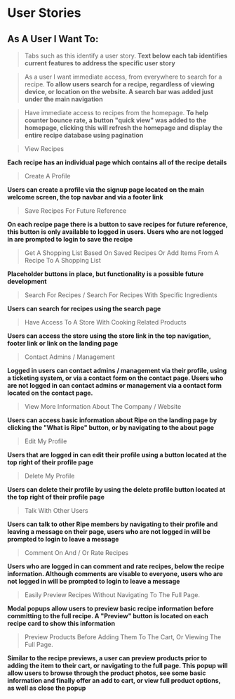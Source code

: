 # User Stories

## As A User I Want To:
> Tabs such as this identify a user story.
**Text below each tab identifies current features to address the specific user story**

> As a user I want immediate access, from everywhere to search for a recipe.
**To allow users search for a recipe, regardless of viewing device, or location on the website. A search bar was added just under the main navigation**

> Have immediate access to recipes from the homepage.
**To help counter bounce rate, a button "quick view" was added to the homepage, clicking this will refresh the homepage and display the entire recipe database using pagination**

> View Recipes

**Each recipe has an individual page which contains all of the recipe details**

> Create A Profile

**Users can create a profile via the signup page located on the main welcome screen, the top navbar and via a footer link**

> Save Recipes For Future Reference

**On each recipe page there is a button to save recipes for future reference, this button is only available to logged in users. Users who are not logged in are prompted to login to save the recipe**

> Get A Shopping List Based On Saved Recipes Or Add Items From A Recipe To A Shopping List

**Placeholder buttons in place, but functionality is a possible future development**

> Search For Recipes / Search For Recipes With Specific Ingredients

**Users can search for recipes using the search page**

> Have Access To A Store With Cooking Related Products

**Users can access the store using the store link in the top navigation, footer link or link on the landing page**

> Contact Admins / Management

**Logged in users can contact admins / management via their profile, using a ticketing system, or via a contact form on the contact page. Users who are not logged in can contact admins or management via a contact form located on the contact page.**

> View More Information About The Company / Website

**Users can access basic information about Ripe on the landing page by clicking the "What is Ripe" button, or by navigating to the about page**

> Edit My Profile 

**Users that are logged in can edit their profile using a button located at the top right of their profile page**

> Delete My Profile

**Users can delete their profile by using the delete profile button located at the top right of their profile page**

> Talk With Other Users

**Users can talk to other Ripe members by navigating to their profile and leaving a message on their page, users who are not logged in will be prompted to login to leave a message**

> Comment On And / Or Rate Recipes

**Users who are logged in can comment and rate recipes, below the recipe information. Although comments are visable to everyone, users who are not logged in will be prompted to login to leave a message**

> Easily Preview Recipes Without Navigating To The Full Page.

**Modal popups allow users to preview basic recipe information before committing to the full recipe. A "Preview" button is located on each recipe card to show this information**

> Preview Products Before Adding Them To The Cart, Or Viewing The Full Page.

**Similar to the recipe previews, a user can preview products prior to adding the item to their cart, or navigating to the full page. This popup will allow users to browse through the product photos, see some basic information and finally offer an add to cart, or view full product options, as well as close the popup**
